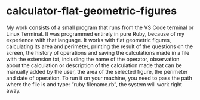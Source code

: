 # calculator-flat-geometric-figures
My work consists of a small program that runs from the VS Code terminal or Linux Terminal. It was programmed entirely in pure Ruby, because of my experience with that language. It works with flat geometric figures, calculating its area and perimeter, printing the result of the questions on the screen, the history of operations and saving the calculations made in a file with the extension txt, including the name of the operator, observation about the calculation or description of the calculation made that can be manually added by the user, the area of the selected figure, the perimeter and date of operation.
To run it on your machine, you need to pass the path where the file is and type: “ruby filename.rb”, the system will work right away.

